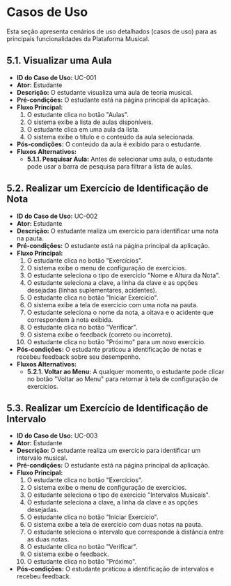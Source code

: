 # Casos de Uso

Esta seção apresenta cenários de uso detalhados (casos de uso) para as principais funcionalidades da Plataforma Musical.

## 5.1. Visualizar uma Aula

*   **ID do Caso de Uso:** UC-001
*   **Ator:** Estudante
*   **Descrição:** O estudante visualiza uma aula de teoria musical.
*   **Pré-condições:** O estudante está na página principal da aplicação.
*   **Fluxo Principal:**
    1.  O estudante clica no botão "Aulas".
    2.  O sistema exibe a lista de aulas disponíveis.
    3.  O estudante clica em uma aula da lista.
    4.  O sistema exibe o título e o conteúdo da aula selecionada.
*   **Pós-condições:** O conteúdo da aula é exibido para o estudante.
*   **Fluxos Alternativos:**
    *   **5.1.1. Pesquisar Aula:** Antes de selecionar uma aula, o estudante pode usar a barra de pesquisa para filtrar a lista de aulas.

## 5.2. Realizar um Exercício de Identificação de Nota

*   **ID do Caso de Uso:** UC-002
*   **Ator:** Estudante
*   **Descrição:** O estudante realiza um exercício para identificar uma nota na pauta.
*   **Pré-condições:** O estudante está na página principal da aplicação.
*   **Fluxo Principal:**
    1.  O estudante clica no botão "Exercícios".
    2.  O sistema exibe o menu de configuração de exercícios.
    3.  O estudante seleciona o tipo de exercício "Nome e Altura da Nota".
    4.  O estudante seleciona a clave, a linha da clave e as opções desejadas (linhas suplementares, acidentes).
    5.  O estudante clica no botão "Iniciar Exercício".
    6.  O sistema exibe a tela de exercício com uma nota na pauta.
    7.  O estudante seleciona o nome da nota, a oitava e o acidente que correspondem à nota exibida.
    8.  O estudante clica no botão "Verificar".
    9.  O sistema exibe o feedback (correto ou incorreto).
    10. O estudante clica no botão "Próximo" para um novo exercício.
*   **Pós-condições:** O estudante praticou a identificação de notas e recebeu feedback sobre seu desempenho.
*   **Fluxos Alternativos:**
    *   **5.2.1. Voltar ao Menu:** A qualquer momento, o estudante pode clicar no botão "Voltar ao Menu" para retornar à tela de configuração de exercícios.

## 5.3. Realizar um Exercício de Identificação de Intervalo

*   **ID do Caso de Uso:** UC-003
*   **Ator:** Estudante
*   **Descrição:** O estudante realiza um exercício para identificar um intervalo musical.
*   **Pré-condições:** O estudante está na página principal da aplicação.
*   **Fluxo Principal:**
    1.  O estudante clica no botão "Exercícios".
    2.  O sistema exibe o menu de configuração de exercícios.
    3.  O estudante seleciona o tipo de exercício "Intervalos Musicais".
    4.  O estudante seleciona a clave, a linha da clave e as opções desejadas.
    5.  O estudante clica no botão "Iniciar Exercício".
    6.  O sistema exibe a tela de exercício com duas notas na pauta.
    7.  O estudante seleciona o intervalo que corresponde à distância entre as duas notas.
    8.  O estudante clica no botão "Verificar".
    9.  O sistema exibe o feedback.
    10. O estudante clica no botão "Próximo".
*   **Pós-condições:** O estudante praticou a identificação de intervalos e recebeu feedback.
